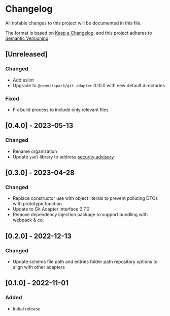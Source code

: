 # Changelog
All notable changes to this project will be documented in this file.

The format is based on [Keep a Changelog](https://keepachangelog.com/en/1.0.0/),
and this project adheres to [Semantic Versioning](https://semver.org/spec/v2.0.0.html).

## [Unreleased]
### Changed
- Add eslint
- Upgrade to `@commitspark/git-adapter` 0.10.0 with new default directories

### Fixed
- Fix build process to include only relevant files

## [0.4.0] - 2023-05-13
### Changed
- Rename organization
- Update `yaml` library to address [security advisory](https://github.com/advisories/GHSA-f9xv-q969-pqx4)

## [0.3.0] - 2023-04-28
### Changed
- Replace constructor use with object literals to prevent polluting DTOs with prototype function
- Update to Git Adapter interface 0.7.0
- Remove dependency injection package to support bundling with webpack & co.

## [0.2.0] - 2022-12-13

### Changed
- Update schema file path and entries folder path repository options to align with other adapters

## [0.1.0] - 2022-11-01

### Added
- Initial release
